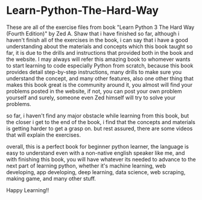 # Learn-Python-The-Hard-Way

These are all of the exercise files from book "Learn Python 3 The Hard Way (Fourth Edition)" by Zed A. Shaw that i have finished so far,
although i haven't finish all of the exercises in the book, i can say that i have a good understanding about the materials and concepts
which this book taught so far, it is due to the drills and instructions that provided both in the book and the website. I may always
will refer this amazing book to whomever wants to start learning to code especially Python from scratch, because this book provides
detail step-by-step instructions, many drills to make sure you understand the concept, and many other features, also one other thing that
makes this book great is the community around it, you almost will find your problems posted in the website, if not, you can post your own
problem yourself and surely, someone even Zed himself will try to solve your problems.

so far, i haven't find any major obstacle while learning from this book, but the closer i get to the end of the book, i find that the 
concepts and  materials is getting harder to get a grasp on. but rest assured, there are some videos that will explain the exercises.

overall, this is a perfect book for beginner python learner, the language is easy to understand even with a non-native english speaker
like me, and with finishing this book, you will have whatever its needed to advance to the next part of learning python, whether it's 
machine learning, web developing, app developing, deep learning, data science, web scraping, making game, and many other stuff.

Happy Learning!!

